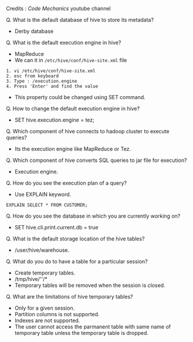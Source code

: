 Credits : *Code Mechanics* youtube channel

Q. What is the default database of hive to store its metadata?
- Derby database

Q. What is the default execution engine in hive?
- MapReduce
- We can it in ```/etc/hive/conf/hive-site.xml``` file
```
1. vi /etc/hive/conf/hive-site.xml
2. esc from keyboard
3. Type : /execution.engine
4. Press 'Enter' and find the value

```
- This property could be changed using SET command.


Q. How to change the default execution engine in hive?
- SET hive.execution.engine = tez;

Q. Which component of hive connects to hadoop cluster to execute queries?
- Its the execution engine like MapReduce or Tez.

Q. Which component of hive converts SQL queries to jar file for execution?
- Execution engine.

Q. How do you see the execution plan of a query?
- Use EXPLAIN keyword.
```
EXPLAIN SELECT * FROM CUSTOMER;
```
Q. How do you see the database in which you are currently working on?
- SET hive.cli.print.current.db = true

Q. What is the default storage location of the hive tables?
- /user/hive/warehouse.

Q. What do you do to have a table for a particular session?
- Create temporary tables.
- /tmp/hive/'<user>'/*
- Temporary tables will be removed when the session is closed.

Q. What are the limitations of hive temporary tables?
- Only for a given session.
- Partition columns is not supported.
- Indexes are not supported.
- The user cannot access the parmanent table with same name of temporary table unless the temporary table is dropped.


